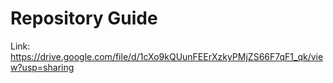 # Repository Guide
Link: https://drive.google.com/file/d/1cXo9kQUunFEErXzkyPMjZS66F7qF1_qk/view?usp=sharing<br>
